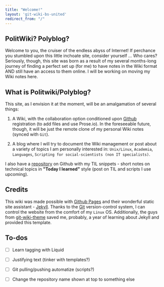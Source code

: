 ```yaml
---
title: "Welcome!"
layout: 'git-wiki-bs-united' 
redirect_from: "/"
---
```


## PolitWiki? Polyblog?

Welcome to you, the cruiser of the endless abyss of Internet! If perchance you stumbled upon this little inchoate site, consider yourself ... Who cares? Seriously, though, this site was born as a result of my several months-long journey of finding a perfect set up (for me) to have notes in the Wiki format AND still have an access to them online. I will be working on moving my Wiki notes here. 

## What is Politwiki/Polyblog?

This site, as I envision it at the moment, will be an amalgamation of several things:

1. A Wiki, with the collaboration option conditioned upon [Github](https://github.io) registration (to add files and use Prose.io). In the foreseeable future, though, it will be just the remote clone of my personal Wiki notes (synced with `Git`).

2. A blog where I will try to document the Wiki management or post about a variety of topics I am personally interested in: 
  `Unix/Linux`, `Academia`, `Languages`, `Scripting for social-scientists (non IT specialists)`. 

I also have a [repository](https://github.com/gizehgrun/TIL) on Github with my TIL snippets - short notes on technical topics in **"Today I learned"** style (post on TIL and scripts I use upcoming). 

## Credits

This wiki was made possible with [Github Pages](https://pages.github.com/) and their wonderful static site assistant - [Jekyll](https://jekyllrb.com/). Thanks to the [Git](https://git-scm.com/) version-control system, I can control the website from the comfort of my `Linux` OS. Additionally, the guys from [git-wiki-theme](http://drassil.github.io/git-wiki/) saved me, probably, a year of learning about Jekyll and provided this template. 

## To-dos

- [ ] Learn tagging with Liquid
- [ ] Justifying text (tinker with templates?)
- [ ] Git pulling/pushing automatize (scripts?)
- [ ] Change the repository name shown at top to something else

